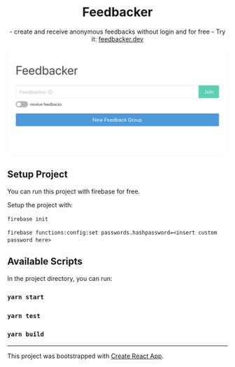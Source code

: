 <h1 align="center">Feedbacker</h1>
<p align="center">
  - create and receive anonymous feedbacks without login and for free -
  Try it: <a href="https://feedbacker.dev">feedbacker.dev</a>
</p>

![Feedbacker Screenshot](https://github.com/bykof/feedbacker/raw/master/misc/feedbacker.png)

## Setup Project

You can run this project with firebase for free.

Setup the project with:

`firebase init`

`firebase functions:config:set passwords.hashpassword=<insert custom password here>`


## Available Scripts

In the project directory, you can run:

### `yarn start`

### `yarn test`

### `yarn build`

---

This project was bootstrapped with [Create React App](https://github.com/facebook/create-react-app).
